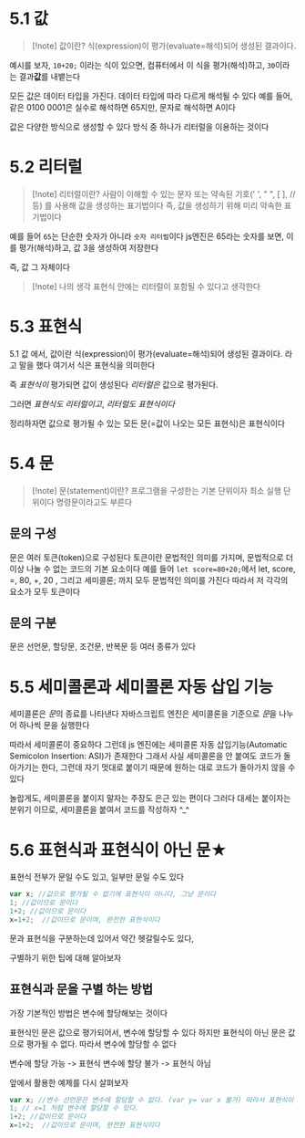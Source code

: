 
# 5.1 값

>[!note] 값이란?
>식(expression)이 평가(evaluate=해석)되어 생성된 결과이다.

예시를 보자, `10+20;` 이라는 식이 있으면, 컴퓨터에서 이 식을 평가(해석)하고, `30`이라는 결과**값**를 내뱉는다

모든 값은 데이터 타입을 가진다.
데이터 타입에 따라 다르게 해석될 수 있다
예를 들어, 같은 0100 0001은 실수로 해석하면 65지만, 문자로 해석하면 A이다

값은 다양한 방식으로 생성할 수 있다
방식 중 하나가 리터럴을 이용하는 것이다


# 5.2 리터럴

>[!note] 리터럴이란?
>사람이 이해할 수 있는 문자 또는 약속된 기호(' ', " ", [ ], // 등) 를 사용해 값을 생성하는 표기법이다
>즉, 값을 생성하기 위해 미리 약속한 표기법이다
> 

예를 들어 `65`는 단순한 숫자가 아니라 `숫자 리터럴`이다
js엔진은 65라는 숫자를 보면, 이를 평가(해석)하고, 값 3을 생성하여 저장한다

즉, 값 그 자체이다


>[!note] 나의 생각
> 표현식 안에는 리터럴이 포함될 수 있다고 생각한다


# 5.3 표현식
5.1 값 에서, 값이란 식(expression)이 평가(evaluate=해석)되어 생성된 결과이다. 라고 말을 했다
여기서 식은 표현식을 의미한다

즉 *표현식이* 평가되면 값이 생성된다
*리터럴은* 값으로 평가된다.

그러면 *표현식도* *리터럴이고*, *리터럴도* *표현식이다*

정리하자면 값으로 평가될 수 있는 모든 문(=값이 나오는 모든 표현식)은 표현식이다




# 5.4 문
>[!note] 문(statement)이란?
>프로그램을 구성한는 기본 단위이자 최소 실행 단위이다
>명령문이라고도 부른다

## 문의 구성
문은 여러 토큰(token)으로 구성된다
토큰이란 문법적인 의미를 가지며, 문법적으로 더 이상 나눌 수 없는 코드의 기본 요소이다
예를 들어 `let score=80+20;`에서 let, score, =, 80, +, 20 , 그리고 세미콜론; 까지 모두 문법적인 의미를 가진다
따라서 저 각각의 요소가 모두 토큰이다

## 문의 구분
문은 선언문, 할당문, 조건문, 반복문 등 여러 종류가 있다







# 5.5 세미콜론과 세미콜론 자동 삽입 기능

세미콜론은 *문*의 종료를 나타낸다
자바스크립트 엔진은 세미콜론을 기준으로 *문*을 나누어 하나씩 문을 실행한다

따라서 세미콜론이 중요하다
그런데 js 엔진에는 세미콜론 자동 삽입기능(Automatic Semicolon Insertion: ASI)가 존재한다
그래서 사실 세미콜론을 안 붙여도 코드가 돌아가기는 한다, 그런데 자기 멋대로 붙이기 때문에 원하는 대로 코드가 돌아가지 않을 수 있다

놀랍게도, 세미콜론을 붙이지 말자는 주장도 은근 있는 편이다
그러다 대세는 붙이자는 분위기 이므로, 세미콜론을 붙여서 코드를 작성하자 ^_^



# 5.6 표현식과 표현식이 아닌 문★

표현식 전부가 문일 수도 있고, 일부만 문일 수도 있다


```js
var x; //값으로 평가될 수 없기에 표현식이 아니다, 그냥 문이다
1; //값이므로 문이다
1+2; //값이므로 문이다
x=1+2;  //값이므로 문이며, 완전한 표현식이다
```

문과 표현식을 구분하는데 있어서 약간 헷갈릴수도 있다,

구별하기 위한 팁에 대해 알아보자

## 표현식과 문을 구별 하는 방법

가장 기본적인 방법은 변수에 할당해보는 것이다

표현식인 문은 값으로 평가되어서, 변수에 할당할 수 있다
하지만 표현식이 아닌 문은 값으로 평가될 수 없다. 따라서 변수에 할당할 수 없다

변수에 할당 가능 -> 표현식
변수에 할당 불가 -> 표현식 아님

앞에서 활용한 예제를 다시 살펴보자
```js
var x; //변수 선언문은 변수에 할당할 수 없다. (var y= var x 불가) 따라서 표현식이 아니다
1; // x=1 처럼 변수에 할당할 수 있다. 
1+2; //값이므로 문이다
x=1+2;  //값이므로 문이며, 완전한 표현식이다
```